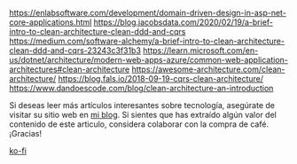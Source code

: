 https://enlabsoftware.com/development/domain-driven-design-in-asp-net-core-applications.html
https://blog.jacobsdata.com/2020/02/19/a-brief-intro-to-clean-architecture-clean-ddd-and-cqrs
https://medium.com/software-alchemy/a-brief-intro-to-clean-architecture-clean-ddd-and-cqrs-23243c3f31b3
https://learn.microsoft.com/en-us/dotnet/architecture/modern-web-apps-azure/common-web-application-architectures#clean-architecture
https://awesome-architecture.com/clean-architecture/
https://blog.fals.io/2018-09-19-cqrs-clean-architecture/
https://www.dandoescode.com/blog/clean-architecture-an-introduction






Si deseas leer más artículos interesantes sobre tecnología, asegúrate de visitar su sitio web en [mi blog](https://romanohector.vercel.app/).
Si sientes que has extraído algún valor del contenido de este articulo, considera colaborar con la compra de café. ¡Gracias!

[ko-fi](https://ko-fi.com/hectorromano)